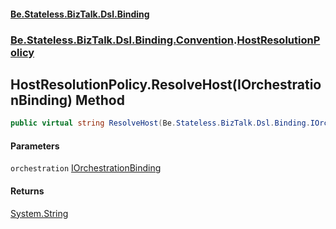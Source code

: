 #### [Be.Stateless.BizTalk.Dsl.Binding](README.md 'README')
### [Be.Stateless.BizTalk.Dsl.Binding.Convention](Be.Stateless.BizTalk.Dsl.Binding.Convention.md 'Be.Stateless.BizTalk.Dsl.Binding.Convention').[HostResolutionPolicy](HostResolutionPolicy.md 'Be.Stateless.BizTalk.Dsl.Binding.Convention.HostResolutionPolicy')

## HostResolutionPolicy.ResolveHost(IOrchestrationBinding) Method

```csharp
public virtual string ResolveHost(Be.Stateless.BizTalk.Dsl.Binding.IOrchestrationBinding orchestration);
```
#### Parameters

<a name='Be.Stateless.BizTalk.Dsl.Binding.Convention.HostResolutionPolicy.ResolveHost(Be.Stateless.BizTalk.Dsl.Binding.IOrchestrationBinding).orchestration'></a>

`orchestration` [IOrchestrationBinding](IOrchestrationBinding.md 'Be.Stateless.BizTalk.Dsl.Binding.IOrchestrationBinding')

#### Returns
[System.String](https://docs.microsoft.com/en-us/dotnet/api/System.String 'System.String')